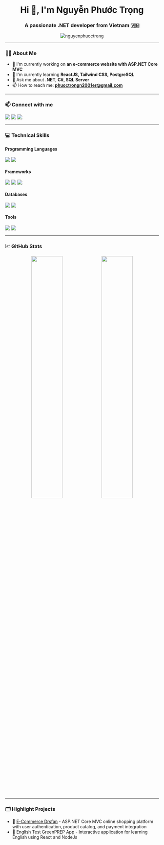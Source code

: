 <h1 align="center">Hi 👋, I'm Nguyễn Phước Trọng</h1>
<h3 align="center">A passionate .NET developer from Vietnam 🇻🇳</h3>

<p align="center">
  <img src="https://komarev.com/ghpvc/?username=nguyenphuoctrong&label=Profile%20views&color=0e75b6&style=flat" alt="nguyenphuoctrong" />
</p>

---

### 👨‍💻 About Me

- 🔭 I'm currently working on **an e-commerce website with ASP.NET Core MVC**
- 🌱 I'm currently learning **ReactJS, Tailwind CSS, PostgreSQL**
- 💬 Ask me about **.NET, C#, SQL Server**
- 📫 How to reach me: **phuoctrongn2001er@gmail.com**

---

### 📫 Connect with me

<p align="left">
  <a href="https://www.linkedin.com/in/trongnp0706/" target="_blank"><img src="https://img.shields.io/badge/LinkedIn-blue?style=for-the-badge&logo=linkedin&logoColor=white" /></a>
  <a href="mailto:phuoctrongn2001er@gmail.com"><img src="https://img.shields.io/badge/Gmail-D14836?style=for-the-badge&logo=gmail&logoColor=white" /></a>
  <a href="https://www.facebook.com/phuoctrong0706/" target="_blank"><img src="https://img.shields.io/badge/Facebook-%231877F2.svg?style=for-the-badge&logo=Facebook&logoColor=white" /></a>
</p>

---

### 💻 Technical Skills

#### Programming Languages
<p>
  <img src="https://img.shields.io/badge/c%23-%23239120.svg?style=for-the-badge&logo=c-sharp&logoColor=white"/>
  <img src="https://img.shields.io/badge/javascript-%23323330.svg?style=for-the-badge&logo=javascript&logoColor=%23F7DF1E"/>
</p>

#### Frameworks
<p>
  <img src="https://img.shields.io/badge/dotnet-%23512BD4.svg?style=for-the-badge&logo=dotnet&logoColor=white"/>
  <img src="https://img.shields.io/badge/react-%2320232a.svg?style=for-the-badge&logo=react&logoColor=%2361DAFB"/>
  <img src="https://img.shields.io/badge/tailwindcss-%2338B2AC.svg?style=for-the-badge&logo=tailwind-css&logoColor=white"/>
</p>

#### Databases
<p>
  <img src="https://img.shields.io/badge/postgresql-%23336791.svg?style=for-the-badge&logo=postgresql&logoColor=white"/>
  <img src="https://img.shields.io/badge/Microsoft%20SQL%20Server-CC2927?style=for-the-badge&logo=microsoft%20sql%20server&logoColor=white"/>
</p>

#### Tools
<p>
  <img src="https://img.shields.io/badge/Visual%20Studio-5C2D91.svg?style=for-the-badge&logo=visual-studio&logoColor=white"/>
  <img src="https://img.shields.io/badge/git-%23F05033.svg?style=for-the-badge&logo=git&logoColor=white"/>
</p>

---

### 📈 GitHub Stats

<p align="center">
  <img src="https://github-readme-stats.vercel.app/api?username=nguyenphuoctrong&show_icons=true&theme=github_dark" width="45%" />
  <img src="https://github-readme-streak-stats.herokuapp.com/?user=nguyenphuoctrong&theme=github-dark-blue" width="45%" />
</p>

---

### 🗂️ Highlight Projects

- 🔹 [E-Commerce Drsfan](https://github.com/trongnp0706/Drsfan) - ASP.NET Core MVC online shopping platform with user authentication, product catalog, and payment integration
- 🔹 [English Test GreenPREP App](https://greenprep-vznp.onrender.com) - Interactive application for learning English using React and NodeJs
